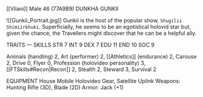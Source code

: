 [[Vilani]] Male 46 (77A9B9)
DUNKHA GUNKII

![[Gunkii_Portrait.jpg]]
Gunkii is the host of the popular show, `Shugilii Shimiirkhuki`. Superficially, he seems to be an egotistical holovid star but, given the chance, the Travellers might discover that he can be a helpful ally.

TRAITS — SKILLS
STR 7 INT 9
DEX 7 EDU 11
END 10 SOC 9

Animals (handling) 2, Art (performer) 2, [[Athletics]] (endurance) 2, Carouse 2, Drive 0, Flyer 0, Profession (holovideo personality) 3, [[FTSkills#Recon|Recon]] 2, Stealth 2, Steward 3, Survival 2


EQUIPMENT 
House Mobile Holovideo Gear, Satellite Uplink
Weapons: Hunting Rifle (3D), Blade (2D)
Armor: Jack (+1)

